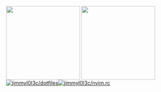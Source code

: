 <span>
  <img height=200 align="center" src="https://github-readme-stats.vercel.app/api?username=jimmyl0l3c&show=prs_merged_percentage&show_icons=true&theme=rose_pine&hide_border=true" />
</span>
<span>
  <img height=200 align="center" src="https://github-readme-stats.vercel.app/api/top-langs/?username=jimmyl0l3c&theme=rose_pine&hide_border=true&layout=compact&langs_count=6&hide=PLpgSQL" />
</span>

<div style="display: flex">
  <a href="https://github.com/jimmyl0l3c/dotfiles"><img alt="jimmyl0l3c/dotfiles" src="https://img.shields.io/badge/.dotfiles-1793D1?style=for-the-badge&logo=arch-linux&logoColor=white&link=https%3A%2F%2Fgithub.com%2Fjimmyl0l3c%2Fdotfiles"></a>
  <a href="https://github.com/jimmyl0l3c/nvim.rc"><img alt="jimmyl0l3c/nvim.rc" src="https://img.shields.io/badge/nvim.rc-vim?style=for-the-badge&logo=neovim&logoColor=white&color=0f191f&link=https%3A%2F%2Fgithub.com%2Fjimmyl0l3c%2Fnvim.rc"></a>
</div>
